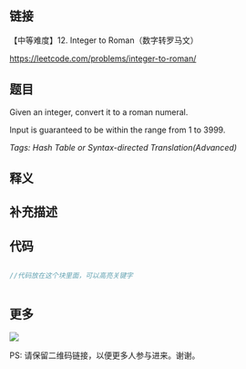 ## 链接

【中等难度】12. Integer to Roman（数字转罗马文）

https://leetcode.com/problems/integer-to-roman/


## 题目

Given an integer, convert it to a roman numeral.

Input is guaranteed to be within the range from 1 to 3999.

*Tags: Hash Table or Syntax-directed Translation(Advanced)*

## 释义






## 补充描述






## 代码






```c++

//代码放在这个块里面，可以高亮关键字



```



## 更多

![](https://github.com/githubwoniu/learnprogram/blob/master/image/erweima.png)

PS: 请保留二维码链接，以便更多人参与进来。谢谢。